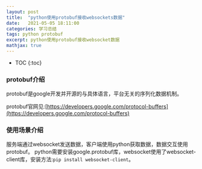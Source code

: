 ```yaml
---
layout: post
title:  "python使用protobuf接收websockets数据"
date:   2021-05-05 18:11:00
categories: 学习总结
tags: python protobuf 
excerpt: python使用protobuf接收websocket数据
mathjax: true
---
```

* TOC
{:toc}

### protobuf介绍

protobuf是google开发并开源的与具体语言，平台无关的序列化数据机制。

protobuf官网见:[https://developers.google.com/protocol-buffers](https://developers.google.com/protocol-buffers)

### 使用场景介绍

服务端通过websocket发送数据，客户端使用python获取数据，数据交互使用protobuf。
python需要安装google.protobuf库，websocket使用了websocket-client库，安装方法:`pip install websocket-client`。
